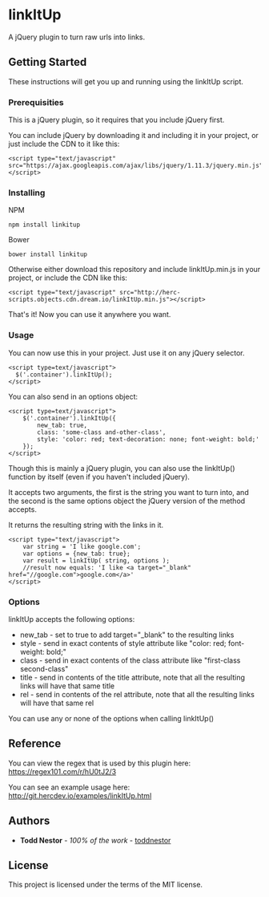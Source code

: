 # linkItUp

A jQuery plugin to turn raw urls into links.

## Getting Started

These instructions will get you up and running using the linkItUp script.

### Prerequisities

This is a jQuery plugin, so it requires that you include jQuery first.

You can include jQuery by downloading it and including it in your project, or just include the CDN to it like this:
```
<script type="text/javascript" src="https://ajax.googleapis.com/ajax/libs/jquery/1.11.3/jquery.min.js"></script>
```

### Installing

NPM

```
npm install linkitup
```

Bower

```
bower install linkitup
```

Otherwise either download this repository and include linkItUp.min.js in your project, or include the CDN like this:

```
<script type="text/javascript" src="http://herc-scripts.objects.cdn.dream.io/linkItUp.min.js"></script>
```

That's it!  Now you can use it anywhere you want.

### Usage

You can now use this in your project.  Just use it on any jQuery selector.

```
<script type=text/javascript">
  $('.container').linkItUp();
</script>
```

You can also send in an options object:

```
<script type=text/javascript">
    $('.container').linkItUp({
        new_tab: true,
        class: 'some-class and-other-class',
        style: 'color: red; text-decoration: none; font-weight: bold;'
    });
</script>
```

Though this is mainly a jQuery plugin, you can also use the linkItUp() function by itself (even if you haven't included jQuery).

It accepts two arguments, the first is the string you want to turn into, and the second is the same options object the jQuery version of the method accepts.

It returns the resulting string with the links in it.

```
<script type="text/javascript">
    var string = 'I like google.com';
    var options = {new_tab: true};
    var result = linkItUp( string, options );
    //result now equals: 'I like <a target="_blank" href="//google.com">google.com</a>'
</script>
```

### Options

linkItUp accepts the following options:

- new_tab - set to true to add target="_blank" to the resulting links
- style - send in exact contents of style attribute like "color: red; font-weight: bold;"
- class - send in exact contents of the class attribute like "first-class second-class"
- title - send in contents of the title attribute, note that all the resulting links will have that same title
- rel - send in contents of the rel attribute, note that all the resulting links will have that same rel

You can use any or none of the options when calling linkItUp()

## Reference

You can view the regex that is used by this plugin here: https://regex101.com/r/hU0tJ2/3

You can see an example usage here: http://git.hercdev.io/examples/linkItUp.html

## Authors

* **Todd Nestor** - *100% of the work* - [toddnestor](https://github.com/toddnestor)

## License

This project is licensed under the terms of the MIT license.
